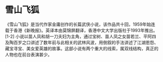# 雪山飞狐
   
《雪山飞狐》是当代作家金庸创作的长篇武侠小说，该作品共十回，1959年始连载于香港《新晚报》。英译本由莫锦屏翻译，香港中文大学出版社于1993年推出。 [1-2] 
小说以苗人凤和胡一刀夫妇为主角，通过宝树、苗人凤之女苗若兰、平阿四及陶百岁之口讲述了数年前与此相关的武林风波，用倒叙的手法讲述了江湖恩怨、藏宝寻宝、美女爱英雄的故事。这部小说有两个重大的线索，属双线结构，真正的人物也在前台表演甚少。
